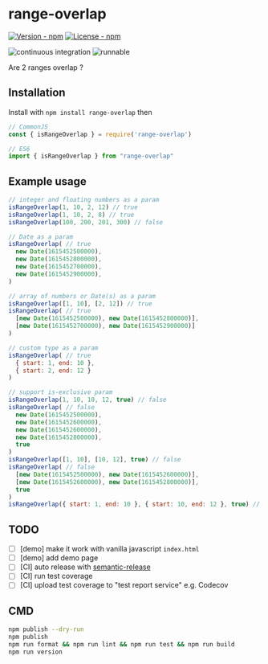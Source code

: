 # range-overlap

[![Version - npm](https://img.shields.io/npm/v/range-overlap.svg)](https://www.npmjs.com/package/range-overlap)
[![License - npm](https://img.shields.io/npm/l/range-overlap.svg)](http://opensource.org/licenses/MIT)

![continuous integration](https://github.com/jojoee/range-overlap/workflows/continuous%20integration/badge.svg?branch=main)
![runnable](https://github.com/jojoee/range-overlap/workflows/runnable/badge.svg?branch=main)

Are 2 ranges overlap ?

## Installation

Install with `npm install range-overlap` then

```javascript
// CommonJS
const { isRangeOverlap } = require('range-overlap')

// ES6
import { isRangeOverlap } from "range-overlap"
```

## Example usage

```javascript
// integer and floating numbers as a param
isRangeOverlap(1, 10, 2, 12) // true
isRangeOverlap(1, 10, 2, 8) // true
isRangeOverlap(100, 200, 201, 300) // false

// Date as a param
isRangeOverlap( // true
  new Date(1615452500000),
  new Date(1615452800000),
  new Date(1615452700000),
  new Date(1615452900000),
)

// array of numbers or Date(s) as a param
isRangeOverlap([1, 10], [2, 12]) // true
isRangeOverlap( // true
  [new Date(1615452500000), new Date(1615452800000)],
  [new Date(1615452700000), new Date(1615452900000)]
)

// custom type as a param
isRangeOverlap( // true
  { start: 1, end: 10 },
  { start: 2, end: 12 }
)

// support is-exclusive param
isRangeOverlap(1, 10, 10, 12, true) // false
isRangeOverlap( // false
  new Date(1615452500000),
  new Date(1615452600000),
  new Date(1615452600000),
  new Date(1615452800000),
  true
)
isRangeOverlap([1, 10], [10, 12], true) // false
isRangeOverlap( // false
  [new Date(1615452500000), new Date(1615452600000)],
  [new Date(1615452600000), new Date(1615452800000)],
  true
)
isRangeOverlap({ start: 1, end: 10 }, { start: 10, end: 12 }, true) // false
```

## TODO

- [ ] [demo] make it work with vanilla javascript `index.html`
- [ ] [demo] add demo page
- [ ] [CI] auto release with [semantic-release](https://github.com/semantic-release/semantic-release)
- [ ] [CI] run test coverage
- [ ] [CI] upload test coverage to "test report service" e.g. Codecov

## CMD

```bash
npm publish --dry-run
npm publish
npm run format && npm run lint && npm run test && npm run build
npm run version
```
